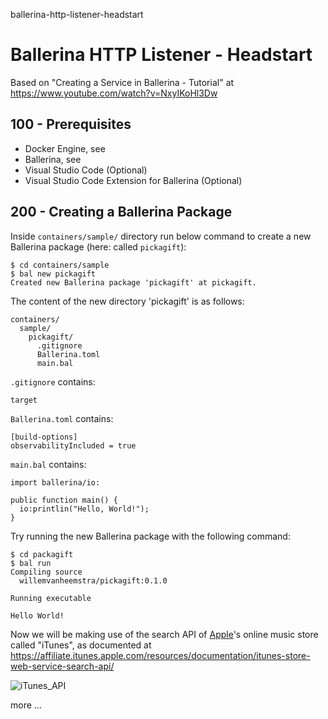 ballerina-http-listener-headstart
# Ballerina HTTP Listener - Headstart

Based on "Creating a Service in Ballerina - Tutorial" at https://www.youtube.com/watch?v=NxyIKoHl3Dw

## 100 - Prerequisites

- Docker Engine, see
- Ballerina, see
- Visual Studio Code (Optional)
- Visual Studio Code Extension for Ballerina (Optional)

## 200 - Creating a Ballerina Package

Inside ```containers/sample/``` directory run below command to create a new Ballerina package (here: called ```pickagift```):

```
$ cd containers/sample
$ bal new pickagift
Created new Ballerina package 'pickagift' at pickagift.
```

The content of the new directory 'pickagift' is as follows:

```
containers/
  sample/
    pickagift/
      .gitignore
      Ballerina.toml
      main.bal
```

```.gitignore``` contains:

```
target
```

```Ballerina.toml``` contains:

```
[build-options]
observabilityIncluded = true
```

```main.bal``` contains:

```
import ballerina/io:

public function main() {
  io:printlin("Hello, World!");
}
```

Try running the new Ballerina package with the following command:

```
$ cd packagift
$ bal run
Compiling source
  willemvanheemstra/pickagift:0.1.0
  
Running executable

Hello World!
```

Now we will be making use of the search API of [Apple](www.apple.com)'s online music store called "iTunes", as documented at https://affiliate.itunes.apple.com/resources/documentation/itunes-store-web-service-search-api/

![iTunes_API](https://user-images.githubusercontent.com/12828104/125810436-f25a857b-02bd-47a3-b21f-3c656ba66d04.png)



more ...
